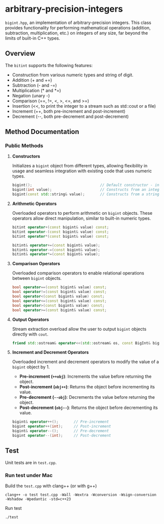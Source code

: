 # arbitrary-precision-integers

`bigint.hpp`, an implementation of arbitrary-precision integers. This class provides functionality for performing mathematical operations (addition, subtraction, multiplication, etc.) on
integers of any size, far beyond the limits of built-in C++ types.

## Overview
The `bitint` supports the following features:

- Construction from various numeric types and string of digit.
- Addition (+ and +=)
- Subtraction (- and -=)
- Multiplication (* and *=)
- Negation (unary -)
- Comparison (==, !=, <, >, <=, and >=)
- Insertion (<<, to print the integer to a stream such as std::cout or a file)
- Increment (++, both pre-increment and post-increment)
- Decrement (--, both pre-decrement and post-decrement)

## Method Documentation

### Public Methods

1. **Constructors**

   Initializes a `bigint` object from different types, allowing flexibility in usage and seamless
   integration with existing code that uses numeric types.

   ```cpp
   bigint();                               // Default constructor - initializes to 0
   bigint(int value);                      // Constructs from an integer
   bigint(const std::string& value);       // Constructs from a string representation
   ```

2. **Arithmetic Operators**

   Overloaded operators to perform arithmetic on `bigint` objects. These operators allow direct
   manipulation, similar to built-in numeric types.

   ```cpp
   bitint operator+(const bigint& value) const;
   bitint operator-(const bigint& value) const;
   bitint operator*(const bigint& value) const;

   bitint& operator+=(const bigint& value);
   bitint& operator-=(const bigint& value);
   bitint& operator*=(const bigint& value);
   ```
3. **Comparison Operators**

   Overloaded comparison operators to enable relational operations between `bigint` objects.

   ```cpp
   bool operator==(const bigint& value) const;
   bool operator!=(const bigint& value) const;
   bool operator<(const bigint& value) const;
   bool operator<=(const bigint& value) const;
   bool operator>(const bigint& value) const;
   bool operator>=(const bigint& value) const;
   ```
   
4. **Output Operators**

   Stream extraction overload allow the user to output `bigint` objects directly with
   `cout`.

   ```cpp
   friend std::ostream& operator<<(std::ostream& os, const BigInt& bigint);
   ```

5. **Increment and Decrement Operators**

   Overloaded increment and decrement operators to modify the value of a `bigint` object by 1.
   - **Pre-increment (`++obj`)**: Increments the value before returning the object.
   - **Post-increment (`obj++`)**: Returns the object before incrementing its value.
   - **Pre-decrement (`--obj`)**: Decrements the value before returning the object.
   - **Post-decrement (`obj--`)**: Returns the object before decrementing its value.
   
   ```cpp
   bigint& operator++();       // Pre-increment
   bigint operator++(int);     // Post-increment
   bigint& operator--();       // Pre-decrement
   bigint operator--(int);     // Post-decrement
   ```
   
## Test
Unit tests are in `test.cpp`.

### Run test under Mac
Build the `test.cpp` with clang++ (or with g++)
```shell
clang++ -o test test.cpp -Wall -Wextra -Wconversion -Wsign-conversion -Wshadow -Wpedantic -std=c++23
```
Run test
```shell
./test
```
